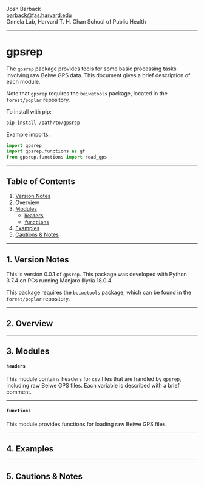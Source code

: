 Josh Barback  
barback@fas.harvard.edu  
Onnela Lab, Harvard T. H. Chan School of Public Health

___
gpsrep
===

The `gpsrep` package provides tools for some basic processing tasks involving raw Beiwe GPS data.  This document gives a brief description of each module.

Note that `gpsrep` requires the `beiwetools` package, located in the `forest/poplar` repository.  

To install with pip:

```bash
pip install /path/to/gpsrep
```

Example imports:

```python
import gpsrep
import gpsrep.functions as gf
from gpsrep.functions import read_gps
```


___
## Table of Contents
1.  [Version Notes](#version)  
2.  [Overview](#overview)  
3.  [Modules](#modules)
    * [`headers`](#headers)  
	* [`functions`](#functions)  
4.  [Examples](#examples)  
5.  [Cautions & Notes](#cautions)  

___
## 1. Version Notes <a name="version"/>

This is version 0.0.1 of `gpsrep`.  This package was developed with Python 3.7.4 on PCs running Manjaro Illyria 18.0.4.

This package requires the `beiwetools` package, which can be found in the `forest/poplar` repository. 

___
## 2. Overview <a name="overview"/>


___
## 3. Modules <a name="modules"/>


#### `headers` <a name="headers"/>
This module contains headers for `csv` files that are handled by `gpsrep`, including raw Beiwe GPS files.  Each variable is described with a brief comment.

___
#### `functions` <a name="functions"/>
This module provides functions for loading raw Beiwe GPS files.




___
## 4. Examples <a name="examples"/>

___
## 5. Cautions & Notes <a name="cautions"/>







